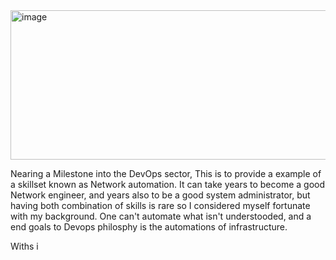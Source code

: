 <img width="973" height="239" alt="image" src="https://github.com/user-attachments/assets/2fb60abc-33c6-4efe-b9d4-301f0ce0067a" />

Nearing a Milestone into the DevOps sector, This is to provide a example of a skillset known as Network automation. It can take years to become a good Network engineer, and years also to be a good system administrator, but having both combination of skills is rare so I considered myself fortunate with my background. One can't automate what isn't understooded, and a end goals to Devops philosphy is the automations of infrastructure.

Withs i
